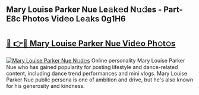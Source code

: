 ## Mary Louise Parker Nue Le𝚊k𝚎d N𝚞𝚍es - Part-E8c Photos Vid𝚎o Le𝚊ks 0g1H6

# <h2><a href="http://fb656d.evod.top/?m=Mary+Louise+Parker+Nue">🔗 👉🔴 Mary Louise Parker Nue Vid𝚎o Ph𝚘t𝚘s</a></h2>

[![Mary Louise Parker Nue N𝚞d𝚎s](https://i.imgur.com/8V9OHl7.gif)](http://fb656d.evod.top/?m=Mary+Louise+Parker+Nue)
Online personality Mary Louise Parker Nue who has gained popularity for posting lifestyle and dance-related content, including dance trend performances and mini vlogs. Mary Louise Parker Nue public persona is one of ambition and drive, but he's also known for his generosity and kindness. 
